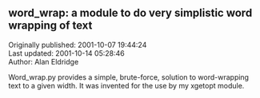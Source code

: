## word_wrap: a module to do very simplistic word wrapping of text  
Originally published: 2001-10-07 19:44:24  
Last updated: 2001-10-14 05:28:46  
Author: Alan Eldridge  
  
Word_wrap.py provides a simple, brute-force, solution to word-wrapping text to a given width. It was invented for the use by my xgetopt module.